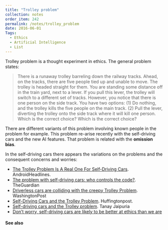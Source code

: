 ```yaml
---
title: "Trolley problem"
collection: notes
order_item: 242
permalink: /notes/trolley_problem
date: 2016-06-01
Tags:
  - Ethics
  - Artificial Intelligence
  - List
---
```


Trolley problem is a thought experiment in ethics. The general problem states:

> There is a runaway trolley barreling down the railway tracks. Ahead, on the tracks, there are five people tied up and unable to move. The trolley is headed straight for them. You are standing some distance off in the train yard, next to a lever. If you pull this lever, the trolley will switch to a different set of tracks. However, you notice that there is one person on the side track. You have two options:
> (1) Do nothing, and the trolley kills the five people on the main track.
> (2) Pull the lever, diverting the trolley onto the side track where it will kill one person. Which is the correct choice?
> Which is the correct choice?

There are different variants of this problem involving known people in the problem for example. This problem re-arise recently with the self-driving cars and the new AI features.
That problem is related with the **omission bias**.

In the self-driving cars there appears the variations on the problems and the consequent concerns and worries:
* [The Trolley Problem Is A Real One For Self-Driving Cars](http://www.androidheadlines.com/2016/06/the-trolley-problem-is-a-real-one-for-self-driving-cars.html). AndroidHeadlines.
* [The problem with self-driving cars: who controls the code?](https://www.theguardian.com/technology/2015/dec/23/the-problem-with-self-driving-cars-who-controls-the-code). TheGuardian
* [Driverless cars are colliding with the creepy Trolley Problem](https://www.washingtonpost.com/news/innovations/wp/2015/12/29/will-self-driving-cars-ever-solve-the-famous-and-creepy-trolley-problem/). WashingtonPost
* [Self-Driving Cars and the Trolley Problem](http://www.huffingtonpost.com/tanay-jaipuria/self-driving-cars-and-the-trolley-problem_b_7472560.html). Huffingtonpost.
* [Self-driving cars and the Trolley problem](https://medium.com/@tanayj/self-driving-cars-and-the-trolley-problem-5363b86cb82d#.k8v2fc4h4). Tanay Jaipuria
* [Don’t worry, self-driving cars are likely to be better at ethics than we are](http://www.vox.com/2016/6/13/11896166/self-driving-cars-ethics)


#### See also









